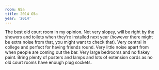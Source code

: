 ```yaml
---
room: G5a
title: 2014 G5a
year: '2014'
---
```


The best old court room in my opinion. Not very slopey, will be right by the showers and toilets when they're installed next year (however there might be extra noise from that, you might want to check that). Very central in college and perfect for having friends round. Very little noise apart from when people are coming out the bar. Very large bedrooms and no flakey paint. Bring plenty of posters and lamps and lots of extension cords as no old court rooms have enough plug sockets.